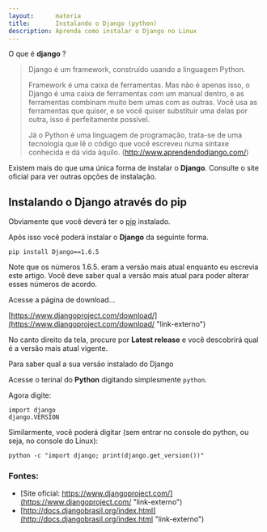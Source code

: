 ```yaml
---
layout:      materia
title:       Instalando o Django (python)
description: Aprenda como instalar o Django no Linux
---
```



O que é __django__ ?


> Django é um framework, construído usando a linguagem Python.
> 
> Framework é uma caixa de ferramentas. Mas não é apenas isso, o Django é uma caixa de ferramentas com um manual dentro,
> e as ferramentas combinam muito bem umas com as outras. Você usa as ferramentas que quiser, e se você quiser substituir
> uma delas por outra, isso é perfeitamente possível.
> 
> Já o Python é uma linguagem de programação, trata-se de uma tecnologia que lê o código que você escreveu numa sintaxe 
> conhecida e dá vida àquilo.
> (http://www.aprendendodjango.com/)


Existem mais do que uma única forma de instalar o __Django__. Consulte o site oficial para ver outras opções de instalação.


Instalando o Django através do pip
---

Obviamente que você deverá ter o [pip](/linux/instalando-pip/ "Aprenda a instalar o pip") instalado.

Após isso você poderá instalar o __Django__ da seguinte forma.

    pip install Django==1.6.5

Note que os números 1.6.5. eram a versão mais atual enquanto eu escrevia este artigo. Você deve saber qual a versão 
mais atual para poder alterar esses números de acordo.

Acesse a página de download...

[https://www.djangoproject.com/download/](https://www.djangoproject.com/download/ "link-externo")

No canto direito da tela, procure por __Latest release__ e você descobrirá qual é a versão mais atual vigente.


Para saber qual a sua versão instalado do Django

Acesse o terinal do __Python__	digitando simplesmente `python`.

Agora digite:

    import django
    django.VERSION


Similarmente, você poderá digitar (sem entrar no console do python, ou seja, no console do Linux):

    python -c "import django; print(django.get_version())"


### Fontes:

- [Site oficial: https://www.djangoproject.com/](https://www.djangoproject.com/ "link-externo")
- [http://docs.djangobrasil.org/index.html](http://docs.djangobrasil.org/index.html "link-externo")